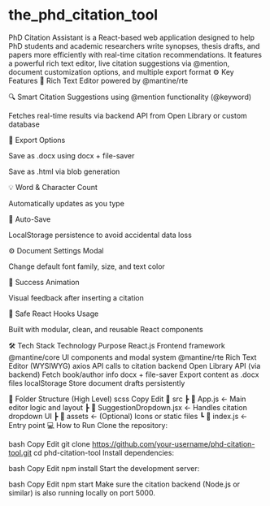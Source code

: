 # the_phd_citation_tool
PhD Citation Assistant is a React-based web application designed to help PhD students and academic researchers write synopses, thesis drafts, and papers more efficiently with real-time citation recommendations. It features a powerful rich text editor, live citation suggestions via @mention, document customization options, and multiple export format
⚙️ Key Features
📝 Rich Text Editor powered by @mantine/rte

🔍 Smart Citation Suggestions using @mention functionality (@keyword)

Fetches real-time results via backend API from Open Library or custom database

📄 Export Options

Save as .docx using docx + file-saver

Save as .html via blob generation

💡 Word & Character Count

Automatically updates as you type

💾 Auto-Save

LocalStorage persistence to avoid accidental data loss

⚙️ Document Settings Modal

Change default font family, size, and text color

🎯 Success Animation

Visual feedback after inserting a citation

🔐 Safe React Hooks Usage

Built with modular, clean, and reusable React components

🛠️ Tech Stack
Technology	Purpose
React.js	Frontend framework
@mantine/core	UI components and modal system
@mantine/rte	Rich Text Editor (WYSIWYG)
axios	API calls to citation backend
Open Library API (via backend)	Fetch book/author info
docx + file-saver	Export content as .docx files
localStorage	Store document drafts persistently

📂 Folder Structure (High Level)
scss
Copy
Edit
📁 src
 ┣ 📄 App.js              ← Main editor logic and layout
 ┣ 📄 SuggestionDropdown.jsx ← Handles citation dropdown UI
 ┣ 📁 assets               ← (Optional) Icons or static files
 ┗ 📄 index.js            ← Entry point
💻 How to Run
Clone the repository:

bash
Copy
Edit
git clone https://github.com/your-username/phd-citation-tool.git
cd phd-citation-tool
Install dependencies:

bash
Copy
Edit
npm install
Start the development server:

bash
Copy
Edit
npm start
Make sure the citation backend (Node.js or similar) is also running locally on port 5000.

